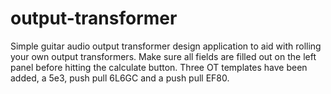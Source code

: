 # output-transformer
Simple guitar audio output transformer design application to aid with rolling your own output transformers.
Make sure all fields are filled out on the left panel before hitting the calculate button.
Three OT templates have been added, a 5e3, push pull 6L6GC and a push pull EF80.
